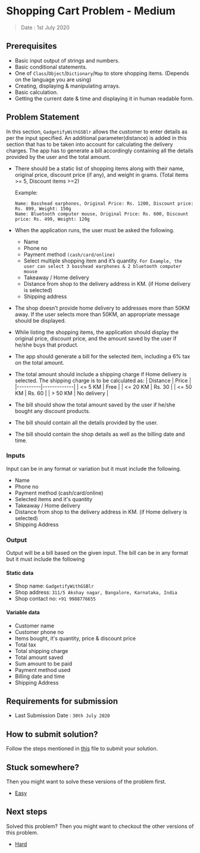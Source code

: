 # Shopping Cart Problem - Medium

> Date : 1st July 2020

## Prerequisites
- Basic input output of strings and numbers.
- Basic conditional statements.
- One of `Class`/`Object`/`Dictionary`/`Map` to store shopping items. (Depends on the language you are using)
- Creating, displaying & manipulating arrays.
- Basic calculation.
- Getting the current date & time and displaying it in human readable form.

## Problem Statement

In this section, `GadgetifyWithGSBlr` allows the customer to enter details as per the input specified. An additional parameter(distance) is added in this section that has to be taken into account for calculating the delivery charges. The app has to generate a bill accordingly containing all the details provided by the user and the total amount.

- There should be a static list of shopping items along with their name, original price, discount price (if any), and weight in grams. (Total items >= 5, Discount items >=2)

  Example:

  ```
  Name: Basshead earphones, Original Price: Rs. 1200, Discount price: Rs. 899, Weight: 150g
  Name: Bluetooth computer mouse, Original Price: Rs. 600, Discount price: Rs. 499, Weight: 120g
  ```

- When the application runs, the user must be asked the following.
  - Name
  - Phone no
  - Payment method `(cash/card/online)`
  - Select multiple shopping item and it’s quantity.
    `For Example, the user can select 3 basshead earphones & 2 bluetooth computer mouse`
  - Takeaway / Home delivery
  - Distance from shop to the delivery address in KM. (if Home delivery is selected)
  - Shipping address
- The shop doesn’t provide home delivery to addresses more than 50KM away. If the user selects more than 50KM, an appropriate message should be displayed.
- While listing the shopping items, the application should display the original price, discount price, and the amount saved by the user if he/she buys that product.
- The app should generate a bill for the selected item, including a 6% tax on the total amount.
- The total amount should include a shipping charge if Home delivery is selected. The shipping charge is to be calculated as:
  | Distance | Price |
  |----------|-------------|
  | <= 5 KM | Free |
  | <= 20 KM | Rs. 30 |
  | <= 50 KM | Rs. 60 |
  | > 50 KM | No delivery |
- The bill should show the total amount saved by the user if he/she bought any discount products.
- The bill should contain all the details provided by the user.
- The bill should contain the shop details as well as the billing date and time.

### Inputs

Input can be in any format or variation but it must include the following.

- Name
- Phone no
- Payment method (cash/card/online)
- Selected items and it's quantity
- Takeaway / Home delivery
- Distance from shop to the delivery address in KM. (if Home delivery is selected)
- Shipping Address

### Output

Output will be a bill based on the given input. The bill can be in any format but it must include the following

#### Static data

- Shop name: `GadgetifyWithGSBlr`
- Shop address: `311/5 Akshay nagar, Bangalore, Karnataka, India`
- Shop contact no: `+91 9988776655`

#### Variable data

- Customer name
- Customer phone no
- Items bought, it's quantity, price & discount price
- Total tax
- Total shipping charge
- Total amount saved
- Sum amount to be paid
- Payment method used
- Billing date and time
- Shipping Address

## Requirements for submission

- Last Submission Date : `30th July 2020`

## How to submit solution?

Follow the steps mentioned in [this](../../CONTRIBUTING.md) file to submit your solution.

## Stuck somewhere?

Then you might want to solve these versions of the problem first.

- [Easy](../../Easy/1.%20Shopping%20Cart%20Problem/README.md)

## Next steps

Solved this problem? Then you might want to checkout the other versions of this problem.

- [Hard](../../Hard/1.%20Shopping%20Cart%20Problem/README.md)
